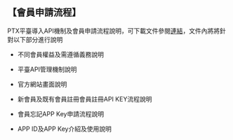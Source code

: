 ## 【會員申請流程】

PTX平臺導入API機制及會員申請流程說明，可下載文件參閱[連結](https://ptx.transportdata.tw/PTX/Uploads/Announcement/ed3cc379-3897-4079-a56c-3e9addf9d632.pdf)，文件內將將針對以下部分進行說明

- 不同會員權益及需遵循義務說明

- 平臺API管理機制說明

- 官方網站畫面說明

+ 新會員及既有會員註冊會員註冊API KEY流程說明
   
+ 會員忘記APP Key申請流程說明
   
+ APP ID及APP Key介紹及使用說明

